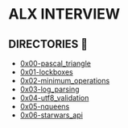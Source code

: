 ALX INTERVIEW
===

## DIRECTORIES :file_folder:

* [0x00-pascal_triangle](https://github.com/Finally-Kwaku/alx-interview/tree/master/0x00-pascal_triangle)
* [0x01-lockboxes](https://github.com/Finally-Kwaku/alx-interview/tree/master/0x01-lockboxes)
* [0x02-minimum_operations](https://github.com/Finally-Kwaku/alx-interview/tree/master/0x02-minimum_operations)
* [0x03-log_parsing](https://github.com/Finally-Kwaku/alx-interview/tree/master/0x03-log_parsing)
* [0x04-utf8_validation](https://github.com/Finally-Kwaku/alx-interview/tree/master/0x04-utf8_validation)
* [0x05-nqueens](https://github.com/KipronohVincent/alx-interview/tree/master/0x05-nqueens)
* [0x06-starwars_api](https://github.com/Finally-Kwaku/alx-interview/tree/master/0x06-starwars_api)
